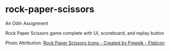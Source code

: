 # rock-paper-scissors
An Odin Assignment

Rock Paper Scissors game complete with UI, scoreboard, and replay button

Photo Attribution: [Rock Paper Scissors Icons - Created by Freepik - Flaticon](https://www.flaticon.com/free-icons/rock-paper-scissors)
